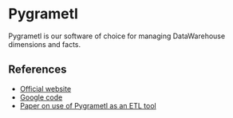 Pygrametl
=============

Pygrametl is our software of choice for managing DataWarehouse dimensions and facts.

References
-------

* [Official website](http://www.cs.aau.dk/~chr/pygrametl/)
* [Google code](http://code.google.com/p/aau-de1/)
* [Paper on use of Pygrametl as an ETL tool](http://portal.acm.org/citation.cfm?id=1651301&preflayout=flat)

